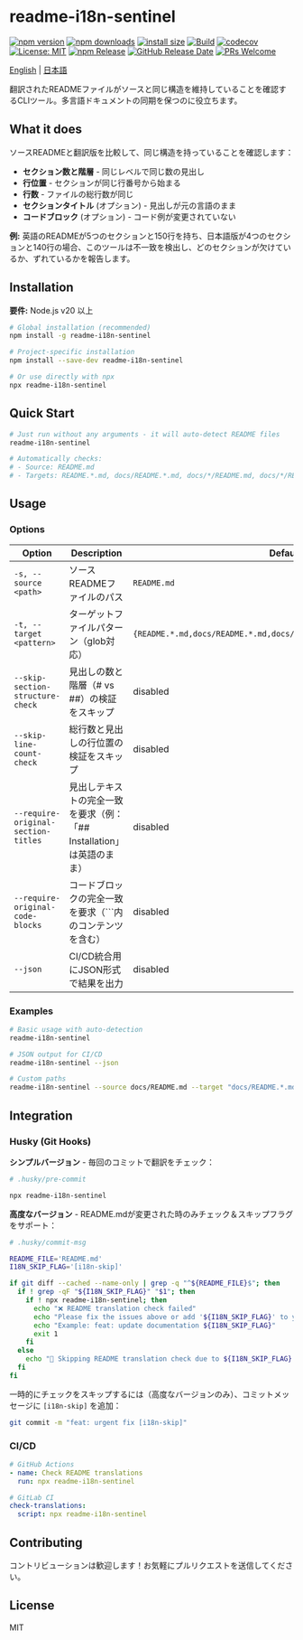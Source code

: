 # readme-i18n-sentinel

[![npm version](https://img.shields.io/npm/v/readme-i18n-sentinel.svg)](https://www.npmjs.com/package/readme-i18n-sentinel)
[![npm downloads](https://img.shields.io/npm/dm/readme-i18n-sentinel.svg)](https://www.npmjs.com/package/readme-i18n-sentinel)
[![install size](https://packagephobia.com/badge?p=readme-i18n-sentinel)](https://packagephobia.com/result?p=readme-i18n-sentinel)
[![Build](https://github.com/sugurutakahashi-1234/readme-i18n-sentinel/actions/workflows/ci-push-main.yml/badge.svg)](https://github.com/sugurutakahashi-1234/readme-i18n-sentinel/actions/workflows/ci-push-main.yml)
[![codecov](https://codecov.io/gh/sugurutakahashi-1234/readme-i18n-sentinel/graph/badge.svg)](https://codecov.io/gh/sugurutakahashi-1234/readme-i18n-sentinel)
[![License: MIT](https://img.shields.io/badge/License-MIT-yellow.svg)](https://opensource.org/licenses/MIT)
[![npm Release](https://github.com/sugurutakahashi-1234/readme-i18n-sentinel/actions/workflows/cd-npm-release.yml/badge.svg)](https://github.com/sugurutakahashi-1234/readme-i18n-sentinel/actions/workflows/cd-npm-release.yml)
[![GitHub Release Date](https://img.shields.io/github/release-date/sugurutakahashi-1234/readme-i18n-sentinel)](https://github.com/sugurutakahashi-1234/readme-i18n-sentinel/releases)
[![PRs Welcome](https://img.shields.io/badge/PRs-welcome-brightgreen.svg)](https://github.com/sugurutakahashi-1234/readme-i18n-sentinel/pulls)

[English](README.md) | [日本語](README.ja.md)

翻訳されたREADMEファイルがソースと同じ構造を維持していることを確認するCLIツール。多言語ドキュメントの同期を保つのに役立ちます。

## What it does

ソースREADMEと翻訳版を比較して、同じ構造を持っていることを確認します：
- **セクション数と階層** - 同じレベルで同じ数の見出し
- **行位置** - セクションが同じ行番号から始まる
- **行数** - ファイルの総行数が同じ
- **セクションタイトル** (オプション) - 見出しが元の言語のまま
- **コードブロック** (オプション) - コード例が変更されていない

**例:** 英語のREADMEが5つのセクションと150行を持ち、日本語版が4つのセクションと140行の場合、このツールは不一致を検出し、どのセクションが欠けているか、ずれているかを報告します。

## Installation

**要件:** Node.js v20 以上

```bash
# Global installation (recommended)
npm install -g readme-i18n-sentinel

# Project-specific installation
npm install --save-dev readme-i18n-sentinel

# Or use directly with npx
npx readme-i18n-sentinel
```

## Quick Start

```bash
# Just run without any arguments - it will auto-detect README files
readme-i18n-sentinel

# Automatically checks:
# - Source: README.md
# - Targets: README.*.md, docs/README.*.md, docs/*/README.md, docs/*/README.*.md
```

## Usage

### Options

| Option                              | Description                                                           | Default                                                              |
| ----------------------------------- | --------------------------------------------------------------------- | -------------------------------------------------------------------- |
| `-s, --source <path>`               | ソースREADMEファイルのパス                                            | `README.md`                                                          |
| `-t, --target <pattern>`            | ターゲットファイルパターン（glob対応）                                | `{README.*.md,docs/README.*.md,docs/*/README.md,docs/*/README.*.md}` |
| `--skip-section-structure-check`    | 見出しの数と階層（# vs ##）の検証をスキップ                           | disabled                                                             |
| `--skip-line-count-check`           | 総行数と見出しの行位置の検証をスキップ                                | disabled                                                             |
| `--require-original-section-titles` | 見出しテキストの完全一致を要求（例：「## Installation」は英語のまま） | disabled                                                             |
| `--require-original-code-blocks`    | コードブロックの完全一致を要求（```内のコンテンツを含む）             | disabled                                                             |
| `--json`                            | CI/CD統合用にJSON形式で結果を出力                                     | disabled                                                             |

### Examples

```bash
# Basic usage with auto-detection
readme-i18n-sentinel

# JSON output for CI/CD
readme-i18n-sentinel --json

# Custom paths
readme-i18n-sentinel --source docs/README.md --target "docs/README.*.md"
```

## Integration

### Husky (Git Hooks)

**シンプルバージョン** - 毎回のコミットで翻訳をチェック：
```bash
# .husky/pre-commit

npx readme-i18n-sentinel
```

**高度なバージョン** - README.mdが変更された時のみチェック＆スキップフラグをサポート：
```bash
# .husky/commit-msg

README_FILE='README.md'
I18N_SKIP_FLAG='[i18n-skip]'

if git diff --cached --name-only | grep -q "^${README_FILE}$"; then
  if ! grep -qF "${I18N_SKIP_FLAG}" "$1"; then
    if ! npx readme-i18n-sentinel; then
      echo "❌ README translation check failed"
      echo "Please fix the issues above or add '${I18N_SKIP_FLAG}' to your commit message to skip this check."
      echo "Example: feat: update documentation ${I18N_SKIP_FLAG}"
      exit 1
    fi
  else
    echo "📖 Skipping README translation check due to ${I18N_SKIP_FLAG} flag"
  fi
fi
```

一時的にチェックをスキップするには（高度なバージョンのみ）、コミットメッセージに `[i18n-skip]` を追加：
```bash
git commit -m "feat: urgent fix [i18n-skip]"
```

### CI/CD

```yaml
# GitHub Actions
- name: Check README translations
  run: npx readme-i18n-sentinel

# GitLab CI
check-translations:
  script: npx readme-i18n-sentinel
```

## Contributing

コントリビューションは歓迎します！お気軽にプルリクエストを送信してください。

## License

MIT